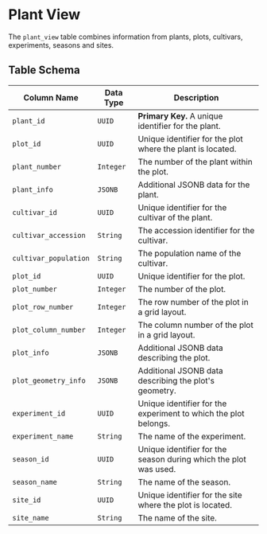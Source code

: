 # Plant View

The `plant_view` table combines information from plants, plots, cultivars, experiments, seasons and sites.

## Table Schema

| Column Name           | Data Type      | Description                                                                                      |
| --------------------- | -------------- | ------------------------------------------------------------------------------------------------ |
| `plant_id`            | `UUID`         | **Primary Key.** A unique identifier for the plant.                                              |
| `plot_id`             | `UUID`         |  Unique identifier for the plot where the plant is located.                                             |
| `plant_number`        | `Integer`      | The number of the plant within the plot.                                                         |
| `plant_info`          | `JSONB`        | Additional JSONB data for the plant.                                                             |
| `cultivar_id`         | `UUID`         |  Unique identifier for the cultivar of the plant.                                                               |
| `cultivar_accession`  | `String`       | The accession identifier for the cultivar.                                                       |
| `cultivar_population` | `String`       | The population name of the cultivar.                                                             |
| `plot_id`             | `UUID`         |  Unique identifier for the plot.                                                                  |
| `plot_number`        | `Integer`      | The number of the plot.                                                                          |
| `plot_row_number`    | `Integer`      | The row number of the plot in a grid layout.                                                     |
| `plot_column_number` | `Integer`      | The column number of the plot in a grid layout.                                                  |
| `plot_info`          | `JSONB`        | Additional JSONB data describing the plot.                                                       |
| `plot_geometry_info` | `JSONB`        | Additional JSONB data describing the plot's geometry.                                           |
| `experiment_id`      | `UUID`         |  Unique identifier for the experiment to which the plot belongs.                                  |
| `experiment_name`    | `String`       | The name of the experiment.                                                                      |
| `season_id`          | `UUID`         |  Unique identifier for the season during which the plot was used.                                 |
| `season_name`        | `String`       | The name of the season.                                                                          |
| `site_id`            | `UUID`         |  Unique identifier for the site where the plot is located.                                        |
| `site_name`          | `String`       | The name of the site.                                                                            |
